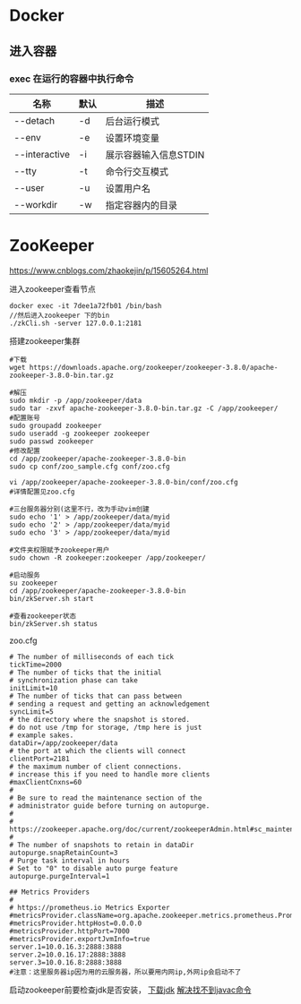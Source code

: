 # Docker

## 进入容器

### exec 在运行的容器中执行命令

|   名称   |   默认   |   描述   |
| ---- | ---- | ---- |
|   --detach   |   -d   |  后台运行模式    |
|    --env  |   -e   |   设置环境变量   |
|  --interactive    |   -i   |  展示容器输入信息STDIN    |
|   --tty   |    -t  |   命令行交互模式   |
|   --user   |  -u    |  设置用户名    |
|    --workdir  |   -w   |   指定容器内的目录   |

# ZooKeeper

https://www.cnblogs.com/zhaokejin/p/15605264.html

进入zookeeper查看节点

~~~
docker exec -it 7dee1a72fb01 /bin/bash
//然后进入zookeeper 下的bin
./zkCli.sh -server 127.0.0.1:2181
~~~

搭建zookeeper集群 
~~~shell
#下载
wget https://downloads.apache.org/zookeeper/zookeeper-3.8.0/apache-zookeeper-3.8.0-bin.tar.gz

#解压
sudo mkdir -p /app/zookeeper/data
sudo tar -zxvf apache-zookeeper-3.8.0-bin.tar.gz -C /app/zookeeper/
#配置账号
sudo groupadd zookeeper
sudo useradd -g zookeeper zookeeper
sudo passwd zookeeper
#修改配置
cd /app/zookeeper/apache-zookeeper-3.8.0-bin
sudo cp conf/zoo_sample.cfg conf/zoo.cfg

vi /app/zookeeper/apache-zookeeper-3.8.0-bin/conf/zoo.cfg
#详情配置见zoo.cfg

#三台服务器分别(这里不行，改为手动vim创建
sudo echo '1' > /app/zookeeper/data/myid
sudo echo '2' > /app/zookeeper/data/myid
sudo echo '3' > /app/zookeeper/data/myid

#文件夹权限赋予zookeeper用户
sudo chown -R zookeeper:zookeeper /app/zookeeper/

#启动服务
su zookeeper
cd /app/zookeeper/apache-zookeeper-3.8.0-bin
bin/zkServer.sh start

#查看zookeeper状态
bin/zkServer.sh status
~~~

zoo.cfg
~~~
# The number of milliseconds of each tick
tickTime=2000
# The number of ticks that the initial
# synchronization phase can take
initLimit=10
# The number of ticks that can pass between
# sending a request and getting an acknowledgement
syncLimit=5
# the directory where the snapshot is stored.
# do not use /tmp for storage, /tmp here is just
# example sakes.
dataDir=/app/zookeeper/data
# the port at which the clients will connect
clientPort=2181
# the maximum number of client connections.
# increase this if you need to handle more clients
#maxClientCnxns=60
#
# Be sure to read the maintenance section of the
# administrator guide before turning on autopurge.
#
# https://zookeeper.apache.org/doc/current/zookeeperAdmin.html#sc_maintenance
#
# The number of snapshots to retain in dataDir
autopurge.snapRetainCount=3
# Purge task interval in hours
# Set to "0" to disable auto purge feature
autopurge.purgeInterval=1

## Metrics Providers
#
# https://prometheus.io Metrics Exporter
#metricsProvider.className=org.apache.zookeeper.metrics.prometheus.PrometheusMetricsProvider
#metricsProvider.httpHost=0.0.0.0
#metricsProvider.httpPort=7000
#metricsProvider.exportJvmInfo=true
server.1=10.0.16.3:2888:3888
server.2=10.0.16.17:2888:3888
server.3=10.0.16.8:2888:3888
#注意：这里服务器ip因为用的云服务器，所以要用内网ip,外网ip会启动不了
~~~

启动zookeeper前要检查jdk是否安装，
[下载jdk](https://blog.csdn.net/qq_44543508/article/details/108864424)
[解决找不到javac命令](https://blog.csdn.net/qq_42720183/article/details/117439447)
